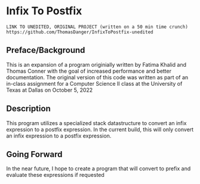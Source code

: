 # Infix To Postfix

`LINK TO UNEDITED, ORIGINAL PROJECT (written on a 50 min time crunch) https://github.com/ThomasDanger/InfixToPostfix-unedited`

## Preface/Background 
This is an expansion of a program originially written by Fatima Khalid and Thomas Conner with the goal of increased performance and better documentation. The original version of this code was written as part of an in-class assignment for a Computer Science II class at the University of Texas at Dallas on October 5, 2022

## Description
This program utilizes a specialized stack datastructure to convert an infix expression to a postfix expression. In the current build, this will only convert an infix expression to a postfix expression.

## Going Forward
In the near future, I hope to create a program that will convert to prefix and evaluate these expressions if requested
